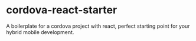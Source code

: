 # cordova-react-starter
A boilerplate for a cordova project with react, perfect starting point for your hybrid mobile development.
